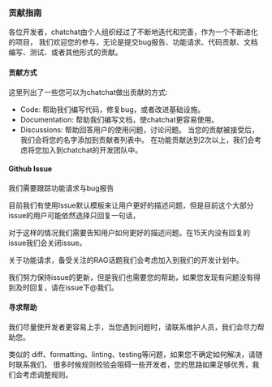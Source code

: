 
### 贡献指南
各位开发者，chatchat由个人组织经过了不断地迭代和完善，作为一个不断进化的项目，
我们欢迎您的参与，无论是提交bug报告、功能请求、代码贡献、文档编写、测试、或者其他形式的贡献。

#### 贡献方式
这里列出了一些您可以为chatchat做出贡献的方式:
- Code: 帮助我们编写代码，修复bug，或者改进基础设施。
- Documentation: 帮助我们编写文档，使chatchat更容易使用。
- Discussions: 帮助回答用户的使用问题，讨论问题。 
当您的贡献被接受后，我们会将您的名字添加到贡献者列表中。
在功能贡献达到2次以上，我们会考虑将您加入到chatchat的开发团队中。

#### Github Issue
我们需要跟踪功能请求与bug报告

目前我们有使用Issue默认模板来让用户更好的描述问题，但是目前这个大部分issue的用户可能依然选择只回复一句话，

对于这样的情况我们需要告知用户如何更好的描述问题。在15天内没有回复的issue我们会关闭issue。

关于功能请求，备受关注的RAG话题我们会考虑加入到我们的开发计划中。

我们努力保持issue的更新，但是我们也需要您的帮助，如果您发现有问题没有得到及时回复，请在issue下@我们。

#### 寻求帮助
我们尽量使开发者更容易上手，当您遇到问题时，请联系维护人员，我们会尽力帮助您。

类似的 diff、formatting、linting、testing等问题，如果您不确定如何解决，请随时联系我们，
很多时候规则校验会阻碍一些开发者，您的思路如果足够优秀，我们会考虑调整规则。

